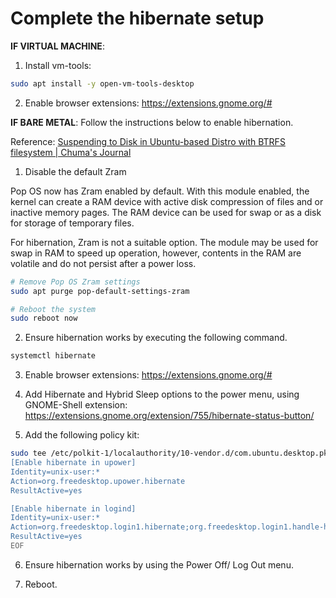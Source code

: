 # Complete the hibernate setup

**IF VIRTUAL MACHINE**:

1. Install vm-tools:

```sh
sudo apt install -y open-vm-tools-desktop
```

2. Enable browser extensions: <https://extensions.gnome.org/#>

**IF BARE METAL**: Follow the instructions below to enable hibernation.

Reference: [Suspending to Disk in Ubuntu-based Distro with BTRFS filesystem | Chuma's Journal](https://journal.chumaumenze.com/entries/suspending-to-disk-in-ubuntu-based-distro-with-btrfs-filesystem/#test-and-enable-hibernation)

1. Disable the default Zram

Pop OS now has Zram enabled by default. With this module enabled, the kernel can
create a RAM device with active disk compression of files and or inactive memory
pages. The RAM device can be used for swap or as a disk for storage of temporary
files.

For hibernation, Zram is not a suitable option. The module may be used for swap
in RAM to speed up operation, however, contents in the RAM are volatile and do
not persist after a power loss.

```sh
# Remove Pop OS Zram settings
sudo apt purge pop-default-settings-zram

# Reboot the system
sudo reboot now
```

2. Ensure hibernation works by executing the following command.

```sh
systemctl hibernate
```

3. Enable browser extensions: <https://extensions.gnome.org/#>

4. Add Hibernate and Hybrid Sleep options to the power menu, using GNOME-Shell
   extension:
   <https://extensions.gnome.org/extension/755/hibernate-status-button/>

5. Add the following policy kit:

```sh
sudo tee /etc/polkit-1/localauthority/10-vendor.d/com.ubuntu.desktop.pkla << EOF
[Enable hibernate in upower]
Identity=unix-user:*
Action=org.freedesktop.upower.hibernate
ResultActive=yes

[Enable hibernate in logind]
Identity=unix-user:*
Action=org.freedesktop.login1.hibernate;org.freedesktop.login1.handle-hibernate-key;org.freedesktop.login1;org.freedesktop.login1.hibernate-multiple-sessions;org.freedesktop.login1.hibernate-ignore-inhibit
ResultActive=yes
EOF
```

6. Ensure hibernation works by using the Power Off/ Log Out menu.

7. Reboot.
